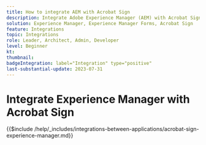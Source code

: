 ```yaml
---
title: How to integrate AEM with Acrobat Sign
description: Integrate Adobe Experience Manager (AEM) with Acrobat Sign to streamline sending documents for signature.
solution: Experience Manager, Experience Manager Forms, Acrobat Sign
feature: Integrations
topic: Integrations
role: Leader, Architect, Admin, Developer
level: Beginner
kt:
thumbnail:
badgeIntegration: label="Integration" type="positive"
last-substantial-update: 2023-07-31
---
```


# Integrate Experience Manager with Acrobat Sign

{{$include /help/_includes/integrations-between-applications/acrobat-sign-experience-manager.md}}
